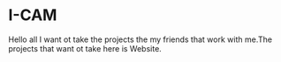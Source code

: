 # I-CAM
Hello all
I want ot take the projects the my friends that work with me.The projects that want ot take here is Website.

